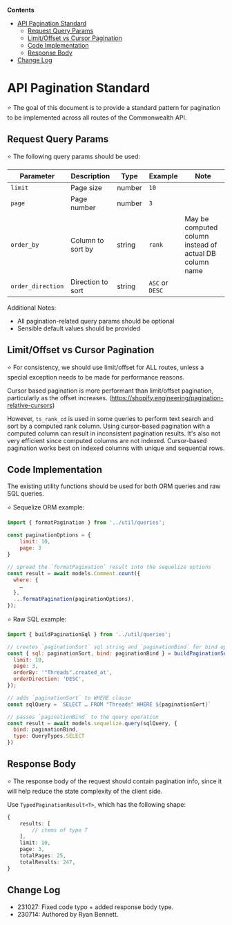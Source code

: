 **Contents**

- [API Pagination Standard](#api-pagination-standard)
  * [Request Query Params](#request-query-params)
  * [Limit/Offset vs Cursor Pagination](#limit-offset-vs-cursor-pagination)
  * [Code Implementation](#code-implementation)
  * [Response Body](#response-body)
- [Change Log](#change-log)

# API Pagination Standard

⭐️ The goal of this document is to provide a standard pattern for pagination to be implemented across all routes of the Commonwealth API.

## Request Query Params

⭐️ The following query params should be used:

| Parameter | Description | Type | Example | Note
| ------ | ------ | ------ | ------ | ------ |
| `limit` | Page size | number | `10` |
| `page` | Page number | number | `3` |
| `order_by` | Column to sort by | string | `rank` | May be computed column instead of actual DB column name
| `order_direction` | Direction to sort | string | `ASC` or `DESC`

Additional Notes:

- All pagination-related query params should be optional
- Sensible default values should be provided

## Limit/Offset vs Cursor Pagination

⭐️ For consistency, we should use limit/offset for ALL routes, unless a special exception needs to be made for performance reasons.

Cursor based pagination is more performant than limit/offset pagination, particularly as the offset increases. (<https://shopify.engineering/pagination-relative-cursors>)

However, `ts_rank_cd` is used in some queries to perform text search and sort by a computed rank column. Using cursor-based pagination with a computed column can result in inconsistent pagination results. It's also not very efficient since computed columns are not indexed. Cursor-based pagination works best on indexed columns with unique and sequential rows.

## Code Implementation

The existing utility functions should be used for both ORM queries and raw SQL queries.

⭐️ Sequelize ORM example:

```js
import { formatPagination } from '../util/queries';

const paginationOptions = {
    limit: 10,
    page: 3
}

// spread the `formatPagination` result into the sequelize options
const result = await models.Comment.count({
  where: {
    …
  },
  ...formatPagination(paginationOptions),
});
```

⭐️ Raw SQL example:

```js
import { buildPaginationSql } from '../util/queries';

// creates `paginationSort` sql string and `paginationBind` for bind options
const { sql: paginationSort, bind: paginationBind } = buildPaginationSql({
  limit: 10,
  page: 3,
  orderBy: '"Threads".created_at',
  orderDirection: 'DESC',
});

// adds `paginationSort` to WHERE clause
const sqlQuery = `SELECT … FROM "Threads" WHERE ${paginationSort}`

// passes `paginationBind` to the query operation
const result = await models.sequelize.query(sqlQuery, {
  bind: paginationBind,
  type: QueryTypes.SELECT
})
```

## Response Body

⭐️ The response body of the request should contain pagination info, since it will help reduce the state complexity of the client side.

Use `TypedPaginationResult<T>`, which has the following shape:

```ts
{
    results: [
        // items of type T
    ],
    limit: 10,
    page: 3,
    totalPages: 25,
    totalResults: 247,
}
```

## Change Log

- 231027: Fixed code typo + added response body type.
- 230714: Authored by Ryan Bennett.

